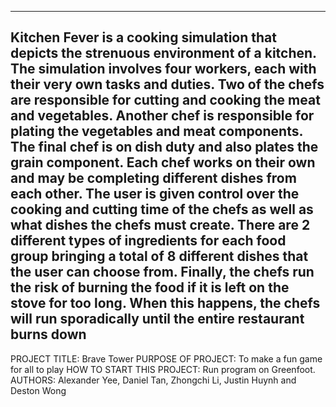 ------------------------------------------------------------------------
Kitchen Fever is a cooking simulation that depicts the strenuous environment of a kitchen. The simulation involves four workers, each with their very own tasks and duties. Two of the chefs are responsible for cutting and cooking the meat and vegetables. Another chef is responsible for plating the vegetables and meat components. The final chef is on dish duty and also plates the grain component. Each chef works on their own and may be completing different dishes from each other. The user is given control over the cooking and cutting time of the chefs as well as what dishes the chefs must create. There are 2 different types of ingredients for each food group bringing a total of 8 different dishes that the user can choose from. Finally, the chefs run the risk of burning the food if it is left on the stove for too long. When this happens, the chefs will run sporadically until the entire restaurant burns down
------------------------------------------------------------------------

PROJECT TITLE: Brave Tower
PURPOSE OF PROJECT: To make a fun game for all to play
HOW TO START THIS PROJECT: Run program on Greenfoot.
AUTHORS: Alexander Yee, Daniel Tan, Zhongchi Li, Justin Huynh and Deston Wong
